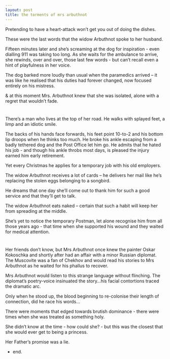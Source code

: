 ```yaml
---
layout: post
title: the torments of mrs arbuthnot
---
```


Pretending to have a heart-attack won’t get you out of doing the dishes.

These were the last words that the widow Arbuthnot spoke to her husband.

Fifteen minutes later and she’s screaming at the dog for inspiration - even dialling 911 was taking too long.
As she waits for the ambulance to arrive, she rewinds, over and over, those last few words - but can’t recall even a hint of playfulness in her voice.

The dog barked more loudly than usual when the paramedics arrived – it was like he realised that his duties had forever changed, now focused entirely on his mistress.

& at this moment Mrs. Arbuthnot knew that she was isolated, alone with a regret that wouldn’t fade.

#

There’s a man who lives at the top of her road. He walks with splayed feet, a limp and an idiotic smile.

The backs of his hands face forwards, his feet point 10-to-2 and his bottom lip droops when he thinks too much.
He broke his ankle escaping from a badly tethered dog and the Post Office let him go. He admits that he hated his job - and though his ankle throbs most days, is pleased the injury earned him early retirement.

Yet every Christmas he applies for a temporary job with his old employers.

The widow Arbuthnot receives a lot of cards – he delivers her mail like he’s replacing the stolen eggs belonging to a songbird.

He dreams that one day she’ll come out to thank him for such a good service and that they’ll get to talk.

The widow Arbuthnot eats naked – certain that such a habit will keep her from spreading at the middle.

She’s yet to notice the temporary Postman, let alone recognise him from all those years ago - that time when she supported his wound and they waited for medical attention.

#

Her friends don’t know, but Mrs Arbuthnot once knew the painter Oskar Kokoschka and shortly after had an affair with a minor Russian diplomat. 
The Muscovite was a fan of Chekhov and would read his stories to Mrs Arbuthnot as he waited for his phallus to recover.

Mrs Arbuthnot would listen to this strange language without flinching. The diplomat’s poetry-voice insinuated the story…his facial contortions traced the dramatic arc.

Only when he stood up, the blood beginning to re-colonise their length of connection, did he race his words…

There were moments that edged towards brutish dominance - there were times when she was treated as something holy.

She didn’t know at the time - how could she? - but this was the closest that she would ever get to being a princess.

Her Father’s promise was a lie.

 - end.
